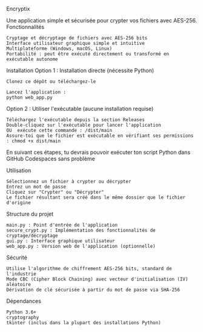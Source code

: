 Encryptix

Une application simple et sécurisée pour crypter vos fichiers avec AES-256.
Fonctionnalités

    Cryptage et décryptage de fichiers avec AES-256 bits
    Interface utilisateur graphique simple et intuitive
    Multiplateforme (Windows, macOS, Linux)
    Portabilité : peut être exécuté directement ou transformé en exécutable autonome

Installation
Option 1 : Installation directe (nécessite Python)

    Clonez ce dépôt ou téléchargez-le

    Lancez l'application : 
    python web_app.py

Option 2 : Utiliser l'exécutable (aucune installation requise)

    Téléchargez l'exécutable depuis la section Releases
    Double-cliquez sur l'exécutable pour lancer l'application
    OU  exécute cette commande : /dist/main
    Assure-toi que le fichier est exécutable en vérifiant ses permissions : chmod +x dist/main

En suivant ces étapes, tu devrais pouvoir exécuter ton script Python dans GitHub Codespaces sans problème

Utilisation

    Sélectionnez un fichier à crypter ou décrypter
    Entrez un mot de passe
    Cliquez sur "Crypter" ou "Décrypter"
    Le fichier résultant sera créé dans le même dossier que le fichier d'origine

Structure du projet

    main.py : Point d'entrée de l'application
    secure_crypt.py : Implémentation des fonctionnalités de cryptage/décryptage
    gui.py : Interface graphique utilisateur
    web_app.py : Version web de l'application (optionnelle)

Sécurité

    Utilise l'algorithme de chiffrement AES-256 bits, standard de l'industrie
    Mode CBC (Cipher Block Chaining) avec vecteur d'initialisation (IV) aléatoire
    Dérivation de clé sécurisée à partir du mot de passe via SHA-256

Dépendances

    Python 3.6+
    cryptography
    tkinter (inclus dans la plupart des installations Python)


